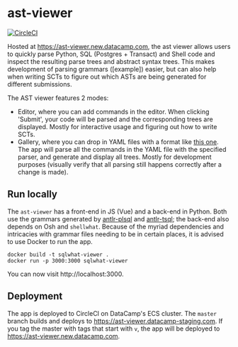 # ast-viewer

[![CircleCI](https://circleci.com/gh/datacamp/ast-viewer.svg?style=svg&circle-token=79a78a39ce7228326c9fa458833aee242eb0322a)](https://circleci.com/gh/datacamp/ast-viewer)

Hosted at https://ast-viewer.new.datacamp.com, the ast viewer allows users to quickly parse Python, SQL (Postgres + Transact) and Shell code and inspect the resulting parse trees and abstract syntax trees. This makes development of parsing grammars ([example]) easier, but can also help when writing SCTs to figure out which ASTs are being generated for different submissions.

The AST viewer features 2 modes:

- Editor, where you can add commands in the editor. When clicking 'Submit', your code will be parsed and the corresponding trees are displayed. Mostly for interactive usage and figuring out how to write SCTs.
- Gallery, where you can drop in YAML files with a format like [this one](https://github.com/datacamp/antlr-plsql/blob/master/tests/v0.2.yml). The app will parse all the commands in the YAML file with the specified parser, and generate and display all trees. Mostly for development purposes (visually verify that all parsing still happens correctly after a change is made).

## Run locally

The `ast-viewer` has a front-end in JS (Vue) and a back-end in Python. Both use the grammars generated by [antlr-plsql](https://github.com/datacamp/antlr-plsql) and [antlr-tsql](https://github.com/datacamp/antlr-tsql); the back-end also depends on Osh and `shellwhat`. Because of the myriad dependencies and intricacies with grammar files needing to be in certain places, it is advised to use Docker to run the app.

```
docker build -t sqlwhat-viewer .
docker run -p 3000:3000 sqlwhat-viewer
```

You can now visit http://localhost:3000.

## Deployment

The app is deployed to CircleCI on DataCamp's ECS cluster. The `master` branch builds and deploys to https://ast-viewer.datacamp-staging.com. If you tag the master with tags that start with `v`, the app will be deployed to https://ast-viewer.new.datacamp.com.
